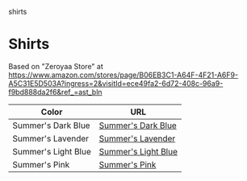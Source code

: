 shirts
# Shirts

Based on "Zeroyaa Store" at https://www.amazon.com/stores/page/B06EB3C1-A64F-4F21-A6F9-A5C31E5D503A?ingress=2&visitId=ece49fa2-6d72-408c-96a9-f9bd888da2f6&ref_=ast_bln

| Color | URL |
| -- | -- |
| Summer's Dark Blue | [Summer's Dark Blue](./summers-dark-blue/README.md) |
| Summer's Lavender | [Summer's Lavender](./summers-lavender/README.md) |
| Summer's Light Blue | [Summer's Light Blue](./summers-light-blue/README.md) |
| Summer's Pink | [Summer's Pink](./summers-pink/README.md) |

